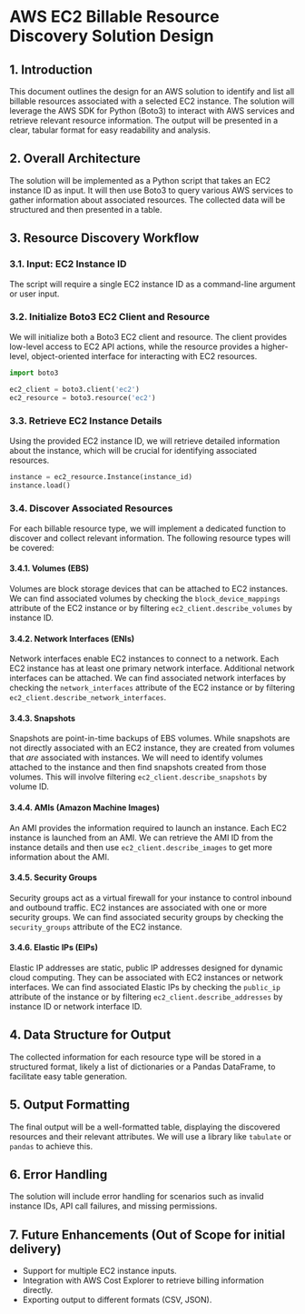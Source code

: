 # AWS EC2 Billable Resource Discovery Solution Design

## 1. Introduction
This document outlines the design for an AWS solution to identify and list all billable resources associated with a selected EC2 instance. The solution will leverage the AWS SDK for Python (Boto3) to interact with AWS services and retrieve relevant resource information. The output will be presented in a clear, tabular format for easy readability and analysis.

## 2. Overall Architecture
The solution will be implemented as a Python script that takes an EC2 instance ID as input. It will then use Boto3 to query various AWS services to gather information about associated resources. The collected data will be structured and then presented in a table.

## 3. Resource Discovery Workflow

### 3.1. Input: EC2 Instance ID
The script will require a single EC2 instance ID as a command-line argument or user input.

### 3.2. Initialize Boto3 EC2 Client and Resource
We will initialize both a Boto3 EC2 client and resource. The client provides low-level access to EC2 API actions, while the resource provides a higher-level, object-oriented interface for interacting with EC2 resources.

```python
import boto3

ec2_client = boto3.client('ec2')
ec2_resource = boto3.resource('ec2')
```

### 3.3. Retrieve EC2 Instance Details
Using the provided EC2 instance ID, we will retrieve detailed information about the instance, which will be crucial for identifying associated resources.

```python
instance = ec2_resource.Instance(instance_id)
instance.load()
```

### 3.4. Discover Associated Resources
For each billable resource type, we will implement a dedicated function to discover and collect relevant information. The following resource types will be covered:

#### 3.4.1. Volumes (EBS)
Volumes are block storage devices that can be attached to EC2 instances. We can find associated volumes by checking the `block_device_mappings` attribute of the EC2 instance or by filtering `ec2_client.describe_volumes` by instance ID.

#### 3.4.2. Network Interfaces (ENIs)
Network interfaces enable EC2 instances to connect to a network. Each EC2 instance has at least one primary network interface. Additional network interfaces can be attached. We can find associated network interfaces by checking the `network_interfaces` attribute of the EC2 instance or by filtering `ec2_client.describe_network_interfaces`.

#### 3.4.3. Snapshots
Snapshots are point-in-time backups of EBS volumes. While snapshots are not directly associated with an EC2 instance, they are created from volumes that *are* associated with instances. We will need to identify volumes attached to the instance and then find snapshots created from those volumes. This will involve filtering `ec2_client.describe_snapshots` by volume ID.

#### 3.4.4. AMIs (Amazon Machine Images)
An AMI provides the information required to launch an instance. Each EC2 instance is launched from an AMI. We can retrieve the AMI ID from the instance details and then use `ec2_client.describe_images` to get more information about the AMI.

#### 3.4.5. Security Groups
Security groups act as a virtual firewall for your instance to control inbound and outbound traffic. EC2 instances are associated with one or more security groups. We can find associated security groups by checking the `security_groups` attribute of the EC2 instance.

#### 3.4.6. Elastic IPs (EIPs)
Elastic IP addresses are static, public IP addresses designed for dynamic cloud computing. They can be associated with EC2 instances or network interfaces. We can find associated Elastic IPs by checking the `public_ip` attribute of the instance or by filtering `ec2_client.describe_addresses` by instance ID or network interface ID.

## 4. Data Structure for Output
The collected information for each resource type will be stored in a structured format, likely a list of dictionaries or a Pandas DataFrame, to facilitate easy table generation.

## 5. Output Formatting
The final output will be a well-formatted table, displaying the discovered resources and their relevant attributes. We will use a library like `tabulate` or `pandas` to achieve this.

## 6. Error Handling
The solution will include error handling for scenarios such as invalid instance IDs, API call failures, and missing permissions.

## 7. Future Enhancements (Out of Scope for initial delivery)
- Support for multiple EC2 instance inputs.
- Integration with AWS Cost Explorer to retrieve billing information directly.
- Exporting output to different formats (CSV, JSON).


